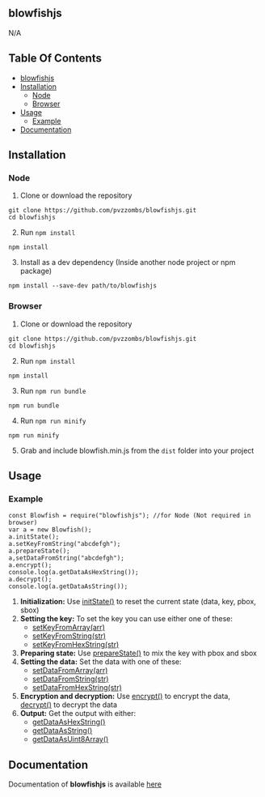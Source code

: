 ## blowfishjs
N/A

<!-- omit in toc -->
## Table Of Contents
- [blowfishjs](#blowfishjs)
- [Installation](#installation)
  - [Node](#node)
  - [Browser](#browser)
- [Usage](#usage)
  - [Example](#example)
- [Documentation](#documentation)

## Installation
### Node
1. Clone or download the repository
```
git clone https://github.com/pvzzombs/blowfishjs.git
cd blowfishjs
```
2. Run `npm install`
```
npm install
```
3. Install as a dev dependency (Inside another node project or npm package)  
```
npm install --save-dev path/to/blowfishjs
```
### Browser
1. Clone or download the repository
```
git clone https://github.com/pvzzombs/blowfishjs.git
cd blowfishjs
```
2. Run `npm install`
```
npm install
```
3. Run `npm run bundle`
```
npm run bundle
```
4. Run `npm run minify`
```
npm run minify
```
5. Grab and include blowfish.min.js from the `dist` folder into your project

## Usage
### Example
```
const Blowfish = require("blowfishjs"); //for Node (Not required in browser)
var a = new Blowfish();
a.initState();
a.setKeyFromString("abcdefgh");
a.prepareState();
a,setDataFromString("abcdefgh");
a.encrypt();
console.log(a.getDataAsHexString());
a.decrypt();
console.log(a.getDataAsString());
```
1. **Initialization:** Use [initState()](docs/Initialization/initState.md) to reset the current state (data, key, pbox, sbox)
2. **Setting the key:** To set the key you can use either one of these:
    - [setKeyFromArray(arr)](docs/Setters/setKeyFromArray.md)
    - [setKeyFromString(str)](docs/Setters/setKeyFromString.md)
    - [setKeyFromHexString(str)](docs/Setters/setKeyFromHexString.md)
3. **Preparing state:** Use [prepareState()]() to mix the key with pbox and sbox
4. **Setting the data:** Set the data with one of these:
    - [setDataFromArray(arr)](docs/Setters/setDataFromArray.md)
    - [setDataFromString(str)](docs/Setters/setDataFromString.md)
    - [setDataFromHexString(str)](docs/Setters/setDataFromHexString.md)
5. **Encryption and decryption:** Use [encrypt()](docs/Modifiers/encrypt.md) to encrypt the data, [decrypt()](docs/Modifiers/decrypt.md) to decrypt the data
6. **Output:** Get the output with either:
    - [getDataAsHexString()](docs/Getters/getDataAsHexString.md)
    - [getDataAsString()](docs/Getters/getDataAsString.md)
    - [getDataAsUint8Array()](docs/Getters/getDataAsUint8Array.md)

## Documentation
Documentation of **blowfishjs** is available [here](docs/blowfishjs.md)

